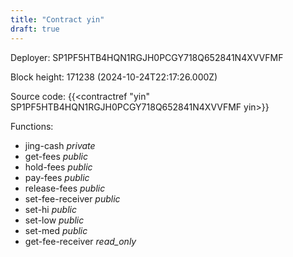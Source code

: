 ```yaml
---
title: "Contract yin"
draft: true
---
```

Deployer: SP1PF5HTB4HQN1RGJH0PCGY718Q652841N4XVVFMF


 



Block height: 171238 (2024-10-24T22:17:26.000Z)

Source code: {{<contractref "yin" SP1PF5HTB4HQN1RGJH0PCGY718Q652841N4XVVFMF yin>}}

Functions:

* jing-cash _private_
* get-fees _public_
* hold-fees _public_
* pay-fees _public_
* release-fees _public_
* set-fee-receiver _public_
* set-hi _public_
* set-low _public_
* set-med _public_
* get-fee-receiver _read_only_
